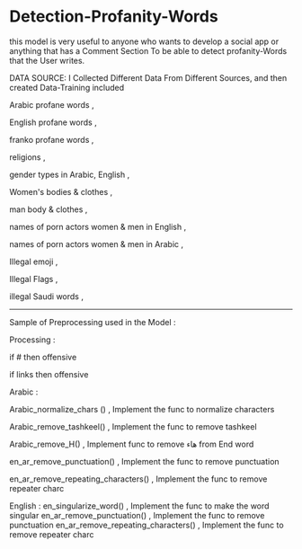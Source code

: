 # Detection-Profanity-Words

this model is very useful to anyone who wants to develop a social app or anything that has a Comment Section To be able to detect profanity-Words that the User writes. 

DATA SOURCE: 
I Collected Different Data From Different Sources, and then created Data-Training included 


Arabic profane words    ,

English profane words   ,

franko profane words    ,

religions                ,

gender types in Arabic, English           ,

Women's bodies & clothes                    ,

man body & clothes                              ,

names of porn actors women & men in English    ,

names of porn actors women & men in Arabic      ,

Illegal emoji                        ,

Illegal Flags                ,

illegal Saudi words        ,


----------------------------------------------------------



Sample of Preprocessing used in the Model :

Processing :

if # then offensive

if links then offensive


Arabic :

Arabic_normalize_chars ()           , Implement the func to normalize characters

Arabic_remove_tashkeel()            , Implement the func to remove tashkeel 

Arabic_remove_H()    	            , Implement func to remove هاء from End word

en_ar_remove_punctuation()	    , Implement the func to remove punctuation

en_ar_remove_repeating_characters() , Implement the func to remove repeater charc


English :
en_singularize_word()		    , Implement the func to make the word singular
en_ar_remove_punctuation()	    , Implement the func to remove punctuation
en_ar_remove_repeating_characters() , Implement the func to remove repeater charc
